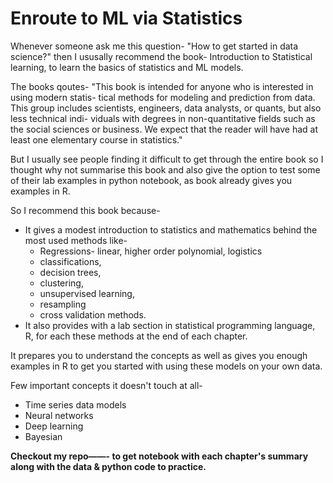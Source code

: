 # Enroute to ML via Statistics
Whenever someone ask me this question- "How to get started in data science?" then I ususally recommend the book- Introduction to Statistical learning, to learn the basics of statistics and ML models. 

The books qoutes- "This book is intended for anyone who is interested in using modern statis-
tical methods for modeling and prediction from data. This group includes
scientists, engineers, data analysts, or quants, but also less technical indi-
viduals with degrees in non-quantitative fields such as the social sciences or
business. We expect that the reader will have had at least one elementary
course in statistics."

But I usually see people finding it difficult to get through the entire book so I thought why not summarise this book and also give the option to test some of their lab examples in python notebook, as book already gives you examples in R.

So I recommend this book because- 

- It gives a modest introduction to statistics and mathematics behind the most used methods like-
    - Regressions- linear, higher order polynomial, logistics
    - classifications,
    - decision trees,
    - clustering,
    - unsupervised learning,
    - resampling
    - cross validation methods.
- It also provides with a lab section in statistical programming language, R, for each these methods at the end of each chapter.

It prepares you to understand the concepts as well as gives you enough examples in R to get you started with using these models on your own data. 

Few important concepts it doesn't touch at all-

- Time series data models
- Neural networks
- Deep learning
- Bayesian

**Checkout my repo——- to get notebook with each chapter's summary along with the data & python code to practice.**
